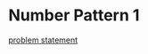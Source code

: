 # Number Pattern 1
[problem statement](https://codezen.codingninjas.in/practice/8549/469/number-pattern-1)